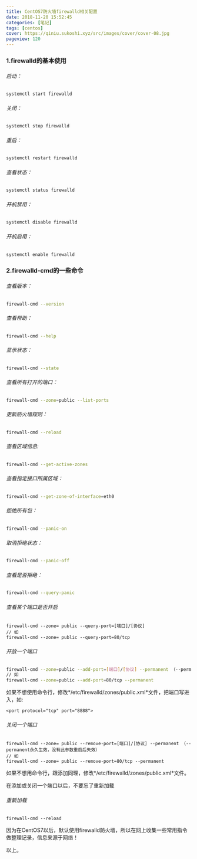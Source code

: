 ```yaml
---
title: CentOS7防火墙firewalld相关配置 
date: 2018-11-20 15:52:45
categories: [笔记]
tags: [centos]
cover: https://qiniu.sukoshi.xyz/src/images/cover/cover-08.jpg
pageview: 120
---
```


### 1.firewalld的基本使用

###### 启动： 
```bash
systemctl start firewalld
```

###### 关闭：
```bash
systemctl stop firewalld
```

###### 重启：
```bash
systemctl restart firewalld
```

###### 查看状态：
```bash
systemctl status firewalld
```

###### 开机禁用：
```bash
systemctl disable firewalld
```

###### 开机启用：
```bash
systemctl enable firewalld
```

### 2.firewalld-cmd的一些命令

###### 查看版本：
```bash
firewall-cmd --version
```

###### 查看帮助：
```bash
firewall-cmd --help
```

###### 显示状态：
```bash
firewall-cmd --state
```

###### 查看所有打开的端口：
```bash
firewall-cmd --zone=public --list-ports
```

###### 更新防火墙规则：
```bash
firewall-cmd --reload
```

###### 查看区域信息: 
```bash
firewall-cmd --get-active-zones
```

###### 查看指定接口所属区域：
```bash
firewall-cmd --get-zone-of-interface=eth0
```

###### 拒绝所有包：
```bash
firewall-cmd --panic-on
```

###### 取消拒绝状态：
```bash
firewall-cmd --panic-off
```

###### 查看是否拒绝：
```bash
firewall-cmd --query-panic
```

###### 查看某个端口是否开启
```
firewall-cmd --zone= public --query-port=[端口]/[协议]
// 如
firewall-cmd --zone= public --query-port=80/tcp
```

###### 开放一个端口
```bash
firewall-cmd --zone=public --add-port=[端口]/[协议] --permanent （--permanent永久生效，没有此参数重启后失效）
// 如
firewall-cmd --zone=public --add-port=80/tcp --permanent
```

如果不想使用命令行，修改*/etc/firewalld/zones/public.xml*文件，把端口写进入，如:

```
<port protocol="tcp" port="8888">
```

###### 关闭一个端口
```
firewall-cmd --zone= public --remove-port=[端口]/[协议] --permanent （--permanent永久生效，没有此参数重启后失效）
// 如
firewall-cmd --zone= public --remove-port=80/tcp --permanent
```

如果不想用命令行，跟添加同理，修改*/etc/firewalld/zones/public.xml*文件。

在添加或关闭一个端口以后，不要忘了重新加载

###### 重新加载
```
firewall-cmd --reload
```

因为在CentOS7以后，默认使用firewalld防火墙，所以在网上收集一些常用指令做整理记录，信息来源于网络！

以上。





